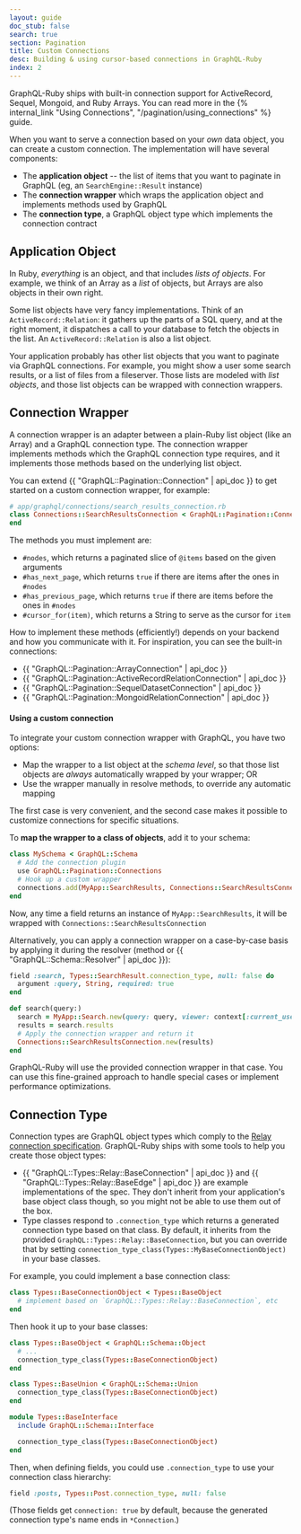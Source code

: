 ```yaml
---
layout: guide
doc_stub: false
search: true
section: Pagination
title: Custom Connections
desc: Building & using cursor-based connections in GraphQL-Ruby
index: 2
---
```


GraphQL-Ruby ships with built-in connection support for ActiveRecord, Sequel, Mongoid, and Ruby Arrays. You can read more in the {% internal_link "Using Connections", "/pagination/using_connections" %} guide.

When you want to serve a connection based on your _own_ data object, you can create a custom connection. The implementation will have several components:

- The __application object__ -- the list of items that you want to paginate in GraphQL (eg, an `SearchEngine::Result` instance)
- The __connection wrapper__ which wraps the application object and implements methods used by GraphQL
- The __connection type__, a GraphQL object type which implements the connection contract

## Application Object

In Ruby, _everything_ is an object, and that includes _lists of objects_. For example, we think of an Array as a _list_ of objects, but Arrays are also objects in their own right.

Some list objects have very fancy implementations. Think of an `ActiveRecord::Relation`: it gathers up the parts of a SQL query, and at the right moment, it dispatches a call to your database to fetch the objects in the list. An `ActiveRecord::Relation` is also a list object.

Your application probably has other list objects that you want to paginate via GraphQL connections. For example, you might show a user some search results, or a list of files from a fileserver. Those lists are modeled with _list objects_, and those list objects can be wrapped with connection wrappers.

## Connection Wrapper

A connection wrapper is an adapter between a plain-Ruby list object (like an Array) and a GraphQL connection type. The connection wrapper implements methods which the GraphQL connection type requires, and it implements those methods based on the underlying list object.

You can extend {{ "GraphQL::Pagination::Connection" | api_doc }} to get started on a custom connection wrapper, for example:

```ruby
# app/graphql/connections/search_results_connection.rb
class Connections::SearchResultsConnection < GraphQL::Pagination::Connection
end
```

The methods you must implement are:

- `#nodes`, which returns a paginated slice of `@items` based on the given arguments
- `#has_next_page`, which returns `true` if there are items after the ones in `#nodes`
- `#has_previous_page`, which returns `true` if there are items before the ones in `#nodes`
- `#cursor_for(item)`, which returns a String to serve as the cursor for `item`

How to implement these methods (efficiently!) depends on your backend and how you communicate with it. For inspiration, you can see the built-in connections:

- {{ "GraphQL::Pagination::ArrayConnection" | api_doc }}
- {{ "GraphQL::Pagination::ActiveRecordRelationConnection" | api_doc }}
- {{ "GraphQL::Pagination::SequelDatasetConnection" | api_doc }}
- {{ "GraphQL::Pagination::MongoidRelationConnection" | api_doc }}

#### Using a custom connection

To integrate your custom connection wrapper with GraphQL, you have two options:

- Map the wrapper to a list object at the _schema level_, so that those list objects are _always_ automatically wrapped by your wrapper; OR
- Use the wrapper manually in resolve methods, to override any automatic mapping

The first case is very convenient, and the second case makes it possible to customize connections for specific situations.

To __map the wrapper to a class of objects__, add it to your schema:

```ruby
class MySchema < GraphQL::Schema
  # Add the connection plugin
  use GraphQL::Pagination::Connections
  # Hook up a custom wrapper
  connections.add(MyApp::SearchResults, Connections::SearchResultsConnection)
end
```

Now, any time a field returns an instance of `MyApp::SearchResults`, it will be wrapped with `Connections::SearchResultsConnection`

Alternatively, you can apply a connection wrapper on a case-by-case basis by applying it during the resolver (method or {{ "GraphQL::Schema::Resolver" | api_doc }}):

```ruby
field :search, Types::SearchResult.connection_type, null: false do
  argument :query, String, required: true
end

def search(query:)
  search = MyApp::Search.new(query: query, viewer: context[:current_user])
  results = search.results
  # Apply the connection wrapper and return it
  Connections::SearchResultsConnection.new(results)
end
```

GraphQL-Ruby will use the provided connection wrapper in that case. You can use this fine-grained approach to handle special cases or implement performance optimizations.

## Connection Type

Connection types are GraphQL object types which comply to the [Relay connection specification](https://relay.dev/graphql/connections.htm). GraphQL-Ruby ships with some tools to help you create those object types:

- {{ "GraphQL::Types::Relay::BaseConnection" | api_doc }} and {{ "GraphQL::Types::Relay::BaseEdge" | api_doc }} are example implementations of the spec. They don't inherit from your application's base object class though, so you might not be able to use them out of the box.
- Type classes respond to `.connection_type` which returns a generated connection type based on that class. By default, it inherits from the provided `GraphQL::Types::Relay::BaseConnection`, but you can override that by setting `connection_type_class(Types::MyBaseConnectionObject)` in your base classes.

For example, you could implement a base connection class:

```ruby
class Types::BaseConnectionObject < Types::BaseObject
  # implement based on `GraphQL::Types::Relay::BaseConnection`, etc
end
```

Then hook it up to your base classes:

```ruby
class Types::BaseObject < GraphQL::Schema::Object
  # ...
  connection_type_class(Types::BaseConnectionObject)
end

class Types::BaseUnion < GraphQL::Schema::Union
  connection_type_class(Types::BaseConnectionObject)
end

module Types::BaseInterface
  include GraphQL::Schema::Interface

  connection_type_class(Types::BaseConnectionObject)
end
```


Then, when defining fields, you could use `.connection_type` to use your connection class hierarchy:

```ruby
field :posts, Types::Post.connection_type, null: false
```

(Those fields get `connection: true` by default, because the generated connection type's name ends in `*Connection`.)
